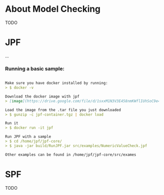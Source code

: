 # About Model Checking

TODO




# JPF

...


### Running a basic sample:

```markdown

Make sure you have docker installed by running:
> $ docker -v

Download the docker image with jpf
> [image](https://drive.google.com/file/d/1sxxM1N3V3E458nmKWflIUhSoC9e4d3BS/view?usp=sharing) 

Load the image from the .tar file you just downloaded
> $ gunzip -c jpf-container.tgz | docker load

Run it
> $ docker run -it jpf

Run JPF with a sample
> $ cd /home/jpf/jpf-core/
> $ java -jar build/RunJPF.jar src/examples/NumericValueCheck.jpf

Other examples can be found in /home/jpf/jpf-core/src/exames
```

# SPF

TODO
